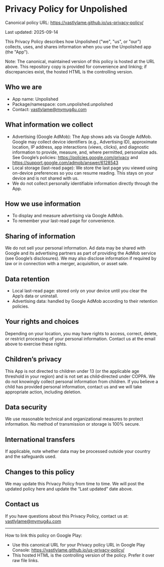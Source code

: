 # Privacy Policy for Unpolished

Canonical policy URL:
https://vastlylame.github.io/us-privacy-policy/

Last updated: 2025-09-14

This Privacy Policy describes how Unpolished ("we", "us", or "our") collects, uses, and shares information when you use the Unpolished app (the "App").

Note: The canonical, maintained version of this policy is hosted at the URL above. This repository copy is provided for convenience and linking; if discrepancies exist, the hosted HTML is the controlling version.

## Who we are
- App name: Unpolished
- Package/namespace: com.unpolished.unpolished
- Contact: vastlylame@mymug4u.com

## What information we collect
- Advertising (Google AdMob): The App shows ads via Google AdMob. Google may collect device identifiers (e.g., Advertising ID), approximate location, IP address, app interactions (views, clicks), and diagnostic information to provide, measure, and, where permitted, personalize ads. See Google’s policies: https://policies.google.com/privacy and https://support.google.com/admob/answer/6128543
- Local storage (last-read page): We store the last page you viewed using on-device preferences so you can resume reading. This stays on your device and is not shared with us.
- We do not collect personally identifiable information directly through the App.

## How we use information
- To display and measure advertising via Google AdMob.
- To remember your last-read page for convenience.

## Sharing of information
We do not sell your personal information. Ad data may be shared with Google and its advertising partners as part of providing the AdMob service (see Google’s disclosures). We may also disclose information if required by law or in connection with a merger, acquisition, or asset sale.

## Data retention
- Local last-read page: stored only on your device until you clear the App’s data or uninstall.
- Advertising data: handled by Google AdMob according to their retention policies.

## Your rights and choices
Depending on your location, you may have rights to access, correct, delete, or restrict processing of your personal information. Contact us at the email above to exercise these rights.

## Children’s privacy
This App is not directed to children under 13 (or the applicable age threshold in your region) and is not set as child‑directed under COPPA. We do not knowingly collect personal information from children. If you believe a child has provided personal information, contact us and we will take appropriate action, including deletion.

## Data security
We use reasonable technical and organizational measures to protect information. No method of transmission or storage is 100% secure.

## International transfers
If applicable, note whether data may be processed outside your country and the safeguards used.

## Changes to this policy
We may update this Privacy Policy from time to time. We will post the updated policy here and update the “Last updated” date above.

## Contact us
If you have questions about this Privacy Policy, contact us at: vastlylame@mymug4u.com

---

How to link this policy on Google Play:
- Use this canonical URL for your Privacy policy URL in Google Play Console: https://vastlylame.github.io/us-privacy-policy/
- This hosted HTML is the controlling version of the policy. Prefer it over raw file links.